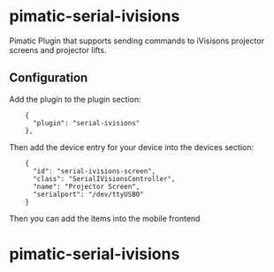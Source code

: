 pimatic-serial-ivisions
=================

Pimatic Plugin that supports sending commands to iVisisons projector screens and projector lifts.

Configuration
-------------

Add the plugin to the plugin section:

```
    {
      "plugin": "serial-ivisions"
    },
```

Then add the device entry for your device into the devices section:

```
    {
      "id": "serial-ivisions-screen",
      "class": "SerialIVisionsController",
      "name": "Projector Screen",
      "serialport": "/dev/ttyUSB0"
    }
```

Then you can add the items into the mobile frontend
# pimatic-serial-ivisions
